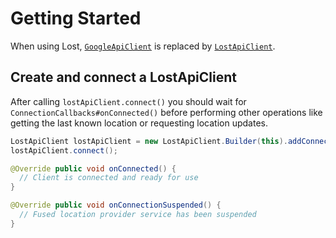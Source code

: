 # Getting Started

When using Lost, [`GoogleApiClient`](https://developer.android.com/reference/com/google/android/gms/common/api/GoogleApiClient.html) is replaced by [`LostApiClient`](https://github.com/mapzen/lost/blob/master/lost/src/main/java/com/mapzen/android/lost/api/LostApiClient.java).

## Create and connect a LostApiClient

After calling `lostApiClient.connect()` you should wait for `ConnectionCallbacks#onConnected()` before performing other operations like getting the last known location or requesting location updates.

```java
LostApiClient lostApiClient = new LostApiClient.Builder(this).addConnectionCallbacks(this).build();
lostApiClient.connect();

@Override public void onConnected() {
  // Client is connected and ready for use
}

@Override public void onConnectionSuspended() {
  // Fused location provider service has been suspended
}
```

